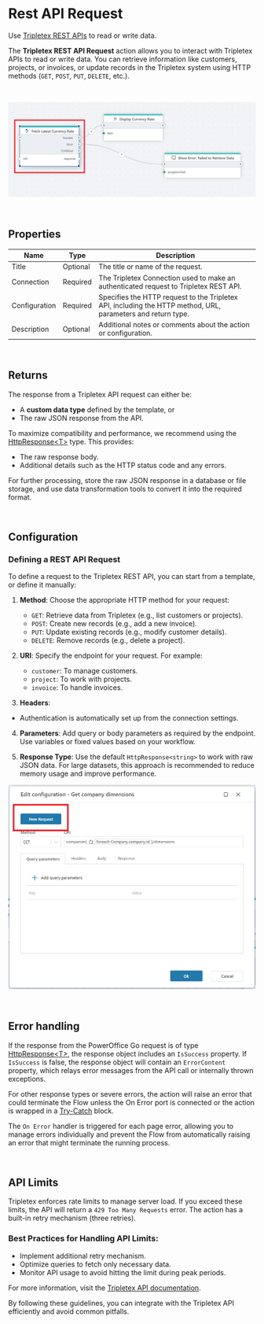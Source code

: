 
# Rest API Request

Use [Tripletex REST APIs](https://tripletex.no/v2-docs/) to read or write data. 

The **Tripletex REST API Request** action allows you to interact with Tripletex APIs to read or write data. You can retrieve information like customers, projects, or invoices, or update records in the Tripletex system using HTTP methods (`GET`, `POST`, `PUT`, `DELETE`, etc.).  

<br>

![img](../../../../images/flow/tripletex.png) 

<br/>

## Properties

| Name          | Type     | Description                                   |
| ------------- | -------- | ----------------------------------------------- |
| Title  | Optional  |  The title or name of the request.      |
| Connection    | Required | The Tripletex Connection used to make an authenticated request to Tripletex REST API. |
| Configuration | Required | Specifies the HTTP request to the Tripletex API, including the HTTP method, URL, parameters and return type.                                                                                                             |
| Description | Optional | Additional notes or comments about the action or configuration. |


<br/>

## Returns  

The response from a Tripletex API request can either be:  
- A **custom data type** defined by the template, or  
- The raw JSON response from the API.  

To maximize compatibility and performance, we recommend using the [HttpResponse&lt;T&gt;](../../api-reference/built-in-types/http-response.md) type. This provides:  
- The raw response body.  
- Additional details such as the HTTP status code and any errors.  

For further processing, store the raw JSON response in a database or file storage, and use data transformation tools to convert it into the required format.  

<br/>

## Configuration  

### Defining a REST API Request  

To define a request to the Tripletex REST API, you can start from a template, or define it manually:
1. **Method**: Choose the appropriate HTTP method for your request:  
   - `GET`: Retrieve data from Tripletex (e.g., list customers or projects).  
   - `POST`: Create new records (e.g., add a new invoice).  
   - `PUT`: Update existing records (e.g., modify customer details).  
   - `DELETE`: Remove records (e.g., delete a project).  

2. **URI**: Specify the endpoint for your request. For example:  
   - `customer`: To manage customers.  
   - `project`: To work with projects.  
   - `invoice`: To handle invoices.  

3. **Headers**: 
  - Authentication is automatically set up from the connection settings.
 
4. **Parameters**: Add query or body parameters as required by the endpoint. Use variables or fixed values based on your workflow.

5. **Response Type**: Use the default `HttpResponse<string>` to work with raw JSON data. For large datasets, this approach is recommended to reduce memory usage and improve performance.

![img](/images/flow/dynamics365-bc-new-request.png)

<br/>

## Error handling

If the response from the PowerOffice Go request is of type [HttpResponse&lt;T&gt;](../../api-reference/built-in-types/http-response.md), the response object includes an `IsSuccess` property. If `IsSuccess` is false, the response object will contain an `ErrorContent` property, which relays error messages from the API call or internally thrown exceptions.

For other response types or severe errors, the action will raise an error that could terminate the Flow unless the On Error port is connected or the action is wrapped in a [Try-Catch](../built-in/try-catch.md) block.

The `On Error` handler is triggered for each page error, allowing you to manage errors individually and prevent the Flow from automatically raising an error that might terminate the running process.

<br>

## API Limits  

Tripletex enforces rate limits to manage server load. If you exceed these limits, the API will return a `429 Too Many Requests` error. The action has a built-in retry mechanism (three retries).  

### Best Practices for Handling API Limits:  
- Implement additional retry mechanism.    
- Optimize queries to fetch only necessary data.  
- Monitor API usage to avoid hitting the limit during peak periods.  

For more information, visit the [Tripletex API documentation](https://tripletex.no/v2-docs/).  

By following these guidelines, you can integrate with the Tripletex API efficiently and avoid common pitfalls.
